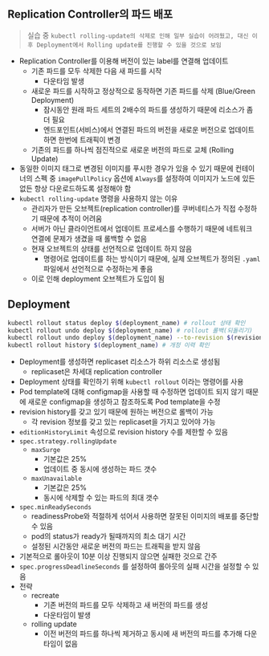 ## Replication Controller의 파드 배포
> 실습 중 `kubectl rolling-update의 삭제로 인해 일부 실습이 어려웠고, 대신 이후 Deployment에서 Rolling update를 진행할 수 있을 것으로 보임`
- Replication Controller를 이용해 버전이 있는 label를 연결해 업데이트
  - 기존 파드를 모두 삭제한 다음 새 파드를 시작
    - 다운타임 발생
  - 새로운 파드를 시작하고 정상적으로 동작하면 기존 파드를 삭제 (Blue/Green Deployment)
    - 잠시동안 원래 파드 세트의 2배수의 파드를 생성하기 때문에 리소스가 좀 더 필요
    - 엔드포인트(서비스)에서 연결된 파드의 버전을 새로운 버전으로 업데이트하면 한번에 트래픽이 변경
  - 기존의 파드를 하나씩 점진적으로 새로운 버전의 파드로 교체 (Rolling Update)
- 동일한 이미지 태그로 변경된 이미지를 푸시한 경우가 있을 수 있기 때문에 컨테이너의 스펙 중 `imagePullPolicy` 옵션에 `Always`를 설정하여 이미지가 노드에 있든 없든 항상 다운로드하도록 설정해야 함
- `kubectl rolling-update` 명령을 사용하지 않는 이유
  - 관리자가 만든 오브젝트(replication controller)를 쿠버네티스가 직접 수정하기 때문에 추적이 어려움
  - 서버가 아닌 클라이언트에서 업데이트 프로세스를 수행하기 때문에 네트워크 연결에 문제가 생겼을 때 롤백할 수 없음
  - 현재 오브젝트의 상태를 선언적으로 업데이트 하지 않음
    - 명령어로 업데이트를 하는 방식이기 때문에, 실제 오브젝트가 정의된 `.yaml` 파일에서 선언적으로 수정하는게 좋음
  - 이로 인해 deployment 오브젝트가 도입이 됨

## Deployment
```bash
kubectl rollout status deploy $(deployment_name) # rollout 상태 확인
kubectl rollout undo deploy $(deployment_name) # rollout 롤백(되돌리기)
kubectl rollout undo deploy $(deployment_name) --to-revision $(revision_number) # 특정 버전으로 rollout 롤백(되돌리기)
kubectl rollout history $(deployment_name) # 개정 이력 확인
```
- Deployment를 생성하면 replicaset 리소스가 하위 리소스로 생성됨
  - replicaset은 차세대 replication controller
- Deployment 상태를 확인하기 위해 `kubectl rollout` 이라는 명령어를 사용
- Pod template에 대해 configmap을 사용할 때 수정하면 업데이트 되지 않기 때문에 새로운 configmap을 생성하고 참조하도록 Pod template을 수정
- revision history를 갖고 있기 때문에 원하는 버전으로 롤백이 가능
  - 각 revision 정보를 갖고 있는 replicaset을 가지고 있어야 가능
- `editionHistoryLimit` 속성으로 revision history 수를 제한할 수 있음
- `spec.strategy.rollingUpdate`
  - `maxSurge`
    - 기본값은 25%
    - 업데이트 중 동시에 생성하는 파드 갯수
  - `maxUnavailable`
    - 기본값은 25%
    - 동시에 삭제할 수 있는 파드의 최대 갯수
- `spec.minReadySeconds`
  - readinessProbe와 적절하게 섞어서 사용하면 잘못된 이미지의 배포를 중단할 수 있음
  - pod의 status가 ready가 될때까지의 최소 대기 시간
  - 설정된 시간동안 새로운 버전의 파드는 트래픽을 받지 않음
- 기본적으로 롤아웃이 10분 이상 진행되지 않으면 실패한 것으로 간주
- `spec.progressDeadlineSeconds` 를 설정하여 롤아웃의 실패 시간을 설정할 수 있음
- 전략
  - recreate
    - 기존 버전의 파드를 모두 삭제하고 새 버전의 파드를 생성
    - 다운타임이 발생
  - rolling update
    - 이전 버전의 파드를 하나씩 제거하고 동시에 새 버전의 파드를 추가해 다운타임이 없음